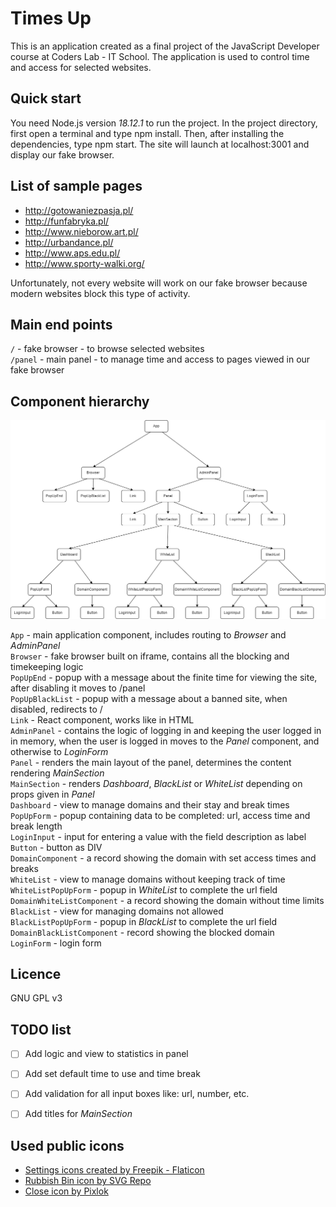 # Times Up
This is an application created as a final project of the JavaScript Developer course at Coders Lab - IT School. The application is used to control time and access for selected websites.


## Quick start
You need Node.js version *18.12.1* to run the project. In the project directory, first open a terminal and type npm install. Then, after installing the dependencies, type npm start. The site will launch at localhost:3001 and display our fake browser.

## List of sample pages
- http://gotowaniezpasja.pl/
- http://funfabryka.pl/
- http://www.nieborow.art.pl/
- http://urbandance.pl/
- http://www.aps.edu.pl/
- http://www.sporty-walki.org/

Unfortunately, not every website will work on our fake browser because modern websites block this type of activity.

## Main end points
`/` - fake browser - to browse selected websites \
`/panel` - main panel - to manage time and access to pages viewed in our fake browser


## Component hierarchy
![Component hierarchy diagram](assets/component_hierarchy.drawio.png)

`App` - main application component, includes routing to *Browser* and *AdminPanel* \
`Browser` - fake browser built on iframe, contains all the blocking and timekeeping logic \
`PopUpEnd` - popup with a message about the finite time for viewing the site, after disabling it moves to /panel \
`PopUpBlackList` - popup with a message about a banned site, when disabled, redirects to / \
`Link` - React component, works like <A></A> in HTML \
`AdminPanel` - contains the logic of logging in and keeping the user logged in in memory, when the user is logged in moves to the *Panel* component, and otherwise to *LoginForm* \
`Panel` - renders the main layout of the panel, determines the content rendering *MainSection* \
`MainSection` - renders *Dashboard*, *BlackList* or *WhiteList* depending on props given in *Panel* \
`Dashboard` - view to manage domains and their stay and break times \
`PopUpForm` - popup containing data to be completed: url, access time and break length \
`LoginInput` - input for entering a value with the field description as label \
`Button` - button as DIV \
`DomainComponent` - a record showing the domain with set access times and breaks \
`WhiteList` - view to manage domains without keeping track of time \
`WhiteListPopUpForm` - popup in *WhiteList* to complete the url field \
`DomainWhiteListComponent` - a record showing the domain without time limits \
`BlackList` - view for managing domains not allowed \
`BlackListPopUpForm` - popup in *BlackList* to complete the url field \
`DomainBlackListComponent` - record showing the blocked domain \
`LoginForm` - login form


## Licence
GNU GPL v3


## TODO list
- [ ] Add logic and view to statistics in panel
- [ ] Add set default time to use and time break 
- [ ] Add validation for all input boxes like: url, number, etc.
- [ ] Add titles for *MainSection* 


## Used public icons
- [Settings icons created by Freepik - Flaticon](https://www.flaticon.com/free-icons/settings) 
- [Rubbish Bin icon by SVG Repo](https://www.svgrepo.com/svg/78963/rubbish-bin) 
- [Close icon by Pixlok](https://pixlok.com/icons/close-icon-svg-free-download-3/)
